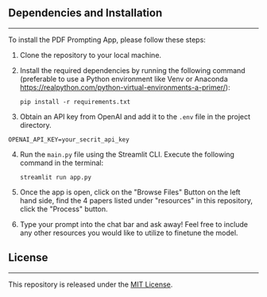 ## Dependencies and Installation
----------------------------
To install the PDF Prompting App, please follow these steps:

1. Clone the repository to your local machine.

2. Install the required dependencies by running the following command (preferable to use a Python environment like Venv or Anaconda https://realpython.com/python-virtual-environments-a-primer/):
   ```
   pip install -r requirements.txt
   ```

3. Obtain an API key from OpenAI and add it to the `.env` file in the project directory.
```commandline
OPENAI_API_KEY=your_secrit_api_key
```

4. Run the `main.py` file using the Streamlit CLI. Execute the following command in the terminal:
   ```
   streamlit run app.py
   ```
5. Once the app is open, click on the "Browse Files" Button on the left hand side, find the 4 papers listed under "resources" in this repository, click the "Process" button.

6. Type your prompt into the chat bar and ask away! Feel free to include any other resources you would like to utilize to finetune the model.

## License
-------
This repository is released under the [MIT License](https://opensource.org/licenses/MIT).